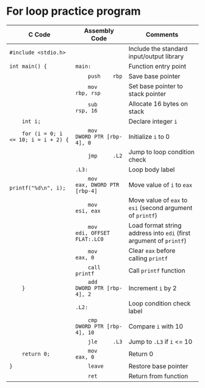 # For loop practice program

| C Code | Assembly Code | Comments |
|--------|----------------|----------|
| `#include <stdio.h>` | | Include the standard input/output library |
| `int main() {` | `main:` | Function entry point |
| | `    push    rbp` | Save base pointer |
| | `    mov     rbp, rsp` | Set base pointer to stack pointer |
| | `    sub     rsp, 16` | Allocate 16 bytes on stack |
| `    int i;` | | Declare integer `i` |
| `    for (i = 0; i <= 10; i = i + 2) {` | `    mov     DWORD PTR [rbp-4], 0` | Initialize `i` to 0 |
| | `    jmp     .L2` | Jump to loop condition check |
| | `.L3:` | Loop body label |
| `        printf("%d\n", i);` | `    mov     eax, DWORD PTR [rbp-4]` | Move value of `i` to `eax` |
| | `    mov     esi, eax` | Move value of `eax` to `esi` (second argument of `printf`) |
| | `    mov     edi, OFFSET FLAT:.LC0` | Load format string address into `edi` (first argument of `printf`) |
| | `    mov     eax, 0` | Clear `eax` before calling `printf` |
| | `    call    printf` | Call `printf` function |
| `    }` | `    add     DWORD PTR [rbp-4], 2` | Increment `i` by 2 |
| | `.L2:` | Loop condition check label |
| | `    cmp     DWORD PTR [rbp-4], 10` | Compare `i` with 10 |
| | `    jle     .L3` | Jump to `.L3` if `i` <= 10 |
| `    return 0;` | `    mov     eax, 0` | Return 0 |
| `}` | `    leave` | Restore base pointer |
| | `    ret` | Return from function |
